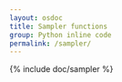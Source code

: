 ```yaml
---
layout: osdoc
title: Sampler functions
group: Python inline code
permalink: /sampler/
---
```


{% include doc/sampler %}
